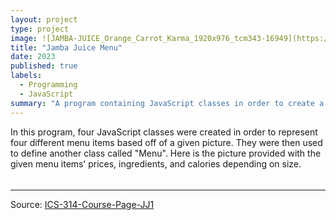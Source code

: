 ```yaml
---
layout: project
type: project
image: ![JAMBA-JUICE_Orange_Carrot_Karma_1920x976_tcm343-16949](https://user-images.githubusercontent.com/122927921/216522435-d22942d7-d246-419e-a851-ee88db7eecd2.jpg)
title: "Jamba Juice Menu"
date: 2023
published: true
labels:
  - Programming
  - JavaScript
summary: "A program containing JavaScript classes in order to create a Jamba Juice menu for ICS 314."
---
```




In this program, four JavaScript classes were created in order to represent four different menu items based off of a given picture. They were then used to define another class called "Menu". Here is the picture provided with the given menu itemsʻ prices, ingredients, and calories depending on size.

<img src="https:///user-images.githubusercontent.com/122927921/216520288-b17e6681-d305-4725-9b7e-6f159823b90e.jpg" width="5" height="5">

</pre>

<hr>

Source: <a href="(https://courses.ics.hawaii.edu/ics314s23/morea/javascript-2/experience-jamba-juice-1.html)"></i>ICS-314-Course-Page-JJ1</a>
